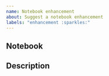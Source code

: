 ```yaml
---
name: Notebook enhancement
about: Suggest a notebook enhancement
labels: "enhancement :sparkles:"
---
```


<!--
Thank you for suggesting a notebook enhancement! Please make sure you have searched for similar issues.

By opening an issue, you agree with atoti's terms of use and privacy policy available at https://www.atoti.io/terms and https://www.atoti.io/privacy-policy
-->

## Notebook

<!--
Provide a reference/link to the notebook(s) you want to improve.
-->

## Description

<!--
Describe the notebook(s) enhancement(s).
-->
